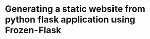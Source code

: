 # Generating a static website from python flask application using Frozen-Flask
<!--stackedit_data:
eyJoaXN0b3J5IjpbMjEzMzcwNzI4OF19
-->
